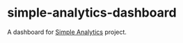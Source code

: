 # simple-analytics-dashboard

A dashboard for [Simple Analytics](https://github.com/maciejg-git/simple-analytics) project.
